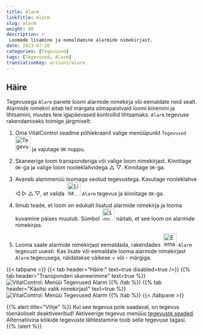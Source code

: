```yaml
---
title: Alarm
linkTitle: Alarm
slug: alarm
weight: 60
description: >
 Loomade lisamine ja eemaldamine alarmide nimekirjast.
date: 2023-07-26
categories: [Tegevused]
tags: [Tegevused, Alarm]
translationKey: actions/alarm
---
```


## Häire

Tegevusega `Alarm` panete loomi alarmide nimekirja või eemaldate neid sealt. Alarmide nimekiri aitab teil märgata silmapaistvaid loomi kiiremini ja lihtsamini, muutes teie igapäevased kontrollid lihtsamaks. `Alarm` tegevuse rakendamiseks toimige järgmiselt:

1. Oma VitalControl seadme põhiekraanil valige menüüpunkt `Tegevused` &nbsp;<img src="/icons/actions.svg" width="40" align="bottom" alt="Tegevused" /> ja vajutage `OK` nuppu.

2. Skaneerige loom transponderiga või valige loom nimekirjast. Kinnitage `OK`-ga ja valige loom nooleklahvidega △ ▽. Kinnitage `OK`-ga.

3. Avaneb alammenüü loomaga seotud tegevustega. Kasutage nooleklahve ◁ ▷ △ ▽, et valida &nbsp;<img src="/icons/actions/alarm.svg" width="35" align="bottom" alt="Lisa alarm" /> `Alarm` tegevus ja kinnitage `OK`-ga.

4. Ilmub teade, et loom on edukalt lisatud alarmide nimekirja ja looma kuvamine päises muutub. Sümbol &nbsp;<img src="/icons/header/animal-in-alarm.svg" width="32" align="bottom" alt="Loom häires" /> näitab, et see loom on alarmide nimekirjas.

5. Looma saate alarmide nimekirjast eemaldada, rakendades &nbsp;<img src="/icons/actions/alarm-minus.svg" width="35" align="bottom" alt="Eemalda alarm" /> `Alarm` tegevust uuesti. Kas lisate või eemaldate looma alarmide nimekirjast `Alarm` tegevusega, näidatakse väikese + või - märgiga.

{{< tabpane >}}
{{< tab header="Häire:" text=true disabled=true />}}
{{% tab header="Transponderi skaneerimine" text=true %}}
![VitalControl: Menüü Tegevused Alarm](../images/alarm-scan.png "Alarm")
{{% /tab %}}
{{% tab header="Käsitsi valik nimekirjast" text=true %}}
![VitalControl: Menüü Tegevused Alarm](../images/alarm.png "Alarm")
{{% /tab %}}
{{< /tabpane >}}

{{% alert title="Vihje" %}}
Kui see tegevus pole saadaval, on tegevus tõenäoliselt deaktiveeritud! Aktiveerige tegevus menüüs [tegevuste seaded](../setting/). Alternatiivina kõikide tegevuste lähtestamine toob selle tegevuse tagasi.
{{% /alert %}}
